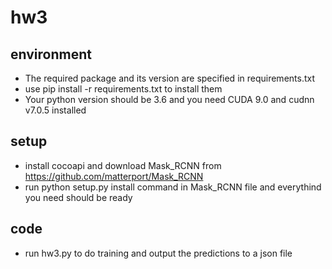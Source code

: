 # hw3

## environment
* The required package and its version are specified in requirements.txt
* use pip install -r requirements.txt to install them
* Your python version should be 3.6 and you need CUDA 9.0 and cudnn v7.0.5 installed

## setup
* install cocoapi and download Mask_RCNN from https://github.com/matterport/Mask_RCNN
* run python setup.py install command in Mask_RCNN file and everythind you need should be ready

## code
* run hw3.py to do training and output the predictions to a json file
